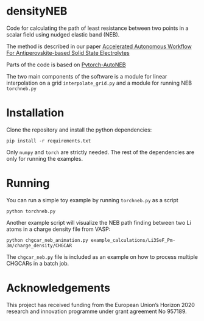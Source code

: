 # densityNEB
Code for calculating the path of least resistance between two points in a scalar field using nudged elastic band (NEB).

The method is described in our paper [Accelerated Autonomous Workflow For Antiperovskite-based Solid State Electrolytes](https://dx.doi.org/10.21203/rs.3.rs-1780345/v1)

Parts of the code is based on [Pytorch-AutoNEB](https://github.com/fdraxler/PyTorch-AutoNEB)

The two main components of the software is a module for linear interpolation on a grid `interpolate_grid.py` and a module for running NEB `torchneb.py`

# Installation
Clone the repository and install the python dependencies:

`pip install -r requirements.txt`

Only `numpy` and `torch` are strictly needed. The rest of the dependencies are only for running the examples.

# Running
You can run a simple toy example by running `torchneb.py` as a script

`python torchneb.py`

Another example script will visualize the NEB path finding between two Li atoms in a charge density file from VASP:

`python chgcar_neb_animation.py example_calculations/Li3SeF_Pm-3m/charge_density/CHGCAR`

The `chgcar_neb.py` file is included as an example on how to process multiple CHGCARs in a batch job.

# Acknowledgements
This project has received funding from the European Union’s Horizon 2020 research and innovation programme under grant agreement No 957189.
